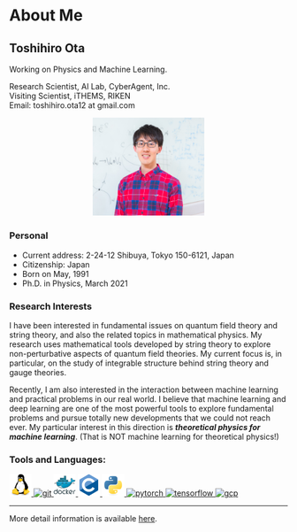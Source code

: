 # About Me

## Toshihiro Ota

Working on Physics and Machine Learning.

Research Scientist, AI Lab, CyberAgent, Inc.<br> Visiting Scientist, iTHEMS, RIKEN<br> Email: toshihiro.ota12 at gmail.com<br>

<p align="center">
  <img src="./photo.jpg" width='40%'>
</p>

<!-- comment
  @import "./photo.jpg" {width='40%' title='photo'}
-->

### Personal

- Current address: 2-24-12 Shibuya, Tokyo 150-6121, Japan
- Citizenship: Japan
- Born on May, 1991
- Ph.D. in Physics, March 2021

### Research Interests

I have been interested in fundamental issues on quantum field theory and string theory, and also the related topics in mathematical physics. My research uses mathematical tools developed by string theory to explore non-perturbative aspects of quantum field theories. My current focus is, in particular, on the study of integrable structure behind string theory and gauge theories.

Recently, I am also interested in the interaction between machine learning and practical problems in our real world. I believe that machine learning and deep learning are one of the most powerful tools to explore fundamental problems and pursue totally new developments that we could not reach ever. My particular interest in this direction is ***theoretical physics for machine learning***. (That is NOT machine learning for theoretical physics!)

### Tools and Languages:

<p align="left">
  <a href="https://www.linux.org/" target="_blank" rel="noreferrer"> <img src="https://raw.githubusercontent.com/devicons/devicon/master/icons/linux/linux-original.svg" alt="linux" width="40" height="40"/> </a>
  <a href="https://git-scm.com/" target="_blank" rel="noreferrer"> <img src="https://www.vectorlogo.zone/logos/git-scm/git-scm-icon.svg" alt="git" width="40" height="40"/> </a>
  <a href="https://www.docker.com/" target="_blank" rel="noreferrer"> <img src="https://raw.githubusercontent.com/devicons/devicon/master/icons/docker/docker-original-wordmark.svg" alt="docker" width="40" height="40"/> </a>
  <a href="https://www.cprogramming.com/" target="_blank" rel="noreferrer"> <img src="https://raw.githubusercontent.com/devicons/devicon/master/icons/c/c-original.svg" alt="c" width="40" height="40"/> </a>
  <a href="https://www.python.org" target="_blank" rel="noreferrer"> <img src="https://raw.githubusercontent.com/devicons/devicon/master/icons/python/python-original.svg" alt="python" width="40" height="40"/> </a>
  <a href="https://pytorch.org/" target="_blank" rel="noreferrer"> <img src="https://www.vectorlogo.zone/logos/pytorch/pytorch-icon.svg" alt="pytorch" width="40" height="40"/> </a>
  <a href="https://www.tensorflow.org" target="_blank" rel="noreferrer"> <img src="https://www.vectorlogo.zone/logos/tensorflow/tensorflow-icon.svg" alt="tensorflow" width="40" height="40"/> </a>
  <a href="https://cloud.google.com" target="_blank" rel="noreferrer"> <img src="https://www.vectorlogo.zone/logos/google_cloud/google_cloud-icon.svg" alt="gcp" width="40" height="40"/> </a>
</p>

---

More detail information is available [here](./cv.pdf).
